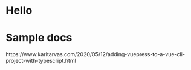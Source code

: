 # Hello
<script lang="ts">
// docs/README.md
import Vue from 'vue';
import Component from 'vue-class-component';

import HelloWorld from '@/components/HelloWorld.vue';

@Component({
    components: {
        HelloWorld,
    },
})
export default class extends Vue {}
</script> 

# Sample docs

<HelloWorld />
https://www.karltarvas.com/2020/05/12/adding-vuepress-to-a-vue-cli-project-with-typescript.html